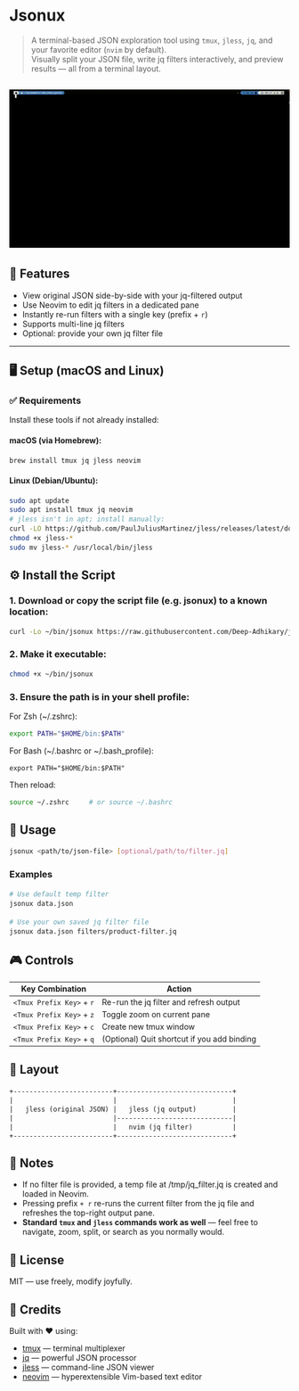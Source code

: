 # Jsonux

> A terminal-based JSON exploration tool using `tmux`, `jless`, `jq`, and your favorite editor (`nvim` by default).  
> Visually split your JSON file, write jq filters interactively, and preview results — all from a terminal layout.

![Jsonux Demo](media/jsonux_demo.gif)
---

## 🧩 Features

- View original JSON side-by-side with your jq-filtered output
- Use Neovim to edit jq filters in a dedicated pane
- Instantly re-run filters with a single key (prefix + `r`)
- Supports multi-line jq filters
- Optional: provide your own jq filter file

---

## 🖥️ Setup (macOS and Linux)

### ✅ Requirements

Install these tools if not already installed:

#### macOS (via Homebrew):

```bash
brew install tmux jq jless neovim
```
#### Linux (Debian/Ubuntu):
```bash
sudo apt update
sudo apt install tmux jq neovim
# jless isn't in apt; install manually:
curl -LO https://github.com/PaulJuliusMartinez/jless/releases/latest/download/jless-x86_64-unknown-linux-gnu
chmod +x jless-*
sudo mv jless-* /usr/local/bin/jless
```
## ⚙️ Install the Script
### 1. Download or copy the script file (e.g. jsonux) to a known location:
```bash
curl -Lo ~/bin/jsonux https://raw.githubusercontent.com/Deep-Adhikary/jsonux/main/jsonux
```
### 2. Make it executable:

```bash
chmod +x ~/bin/jsonux
```
### 3. Ensure the path is in your shell profile:
For Zsh (~/.zshrc):

```bash
export PATH="$HOME/bin:$PATH"
```
For Bash (~/.bashrc or ~/.bash_profile):
```
export PATH="$HOME/bin:$PATH"
```
Then reload:

```bash
source ~/.zshrc     # or source ~/.bashrc
```
## 🚀 Usage

```bash
jsonux <path/to/json-file> [optional/path/to/filter.jq]
```
### Examples
```bash
# Use default temp filter
jsonux data.json

# Use your own saved jq filter file
jsonux data.json filters/product-filter.jq
```
## 🎮 Controls

| Key Combination         | Action                                 |
|------------------------|----------------------------------------|
| `<Tmux Prefix Key>` + `r` | Re-run the jq filter and refresh output |
| `<Tmux Prefix Key>` + `z` | Toggle zoom on current pane             |
| `<Tmux Prefix Key>` + `c` | Create new tmux window                  |
| `<Tmux Prefix Key>` + `q` | (Optional) Quit shortcut if you add binding |

## 📂 Layout

```pgsql
+-------------------------+-----------------------------+
|                         |                             |
|   jless (original JSON) |   jless (jq output)         |
|                         |-----------------------------|
|                         |   nvim (jq filter)          |
+-------------------------+-----------------------------+
```
## 🧠 Notes
- If no filter file is provided, a temp file at /tmp/jq_filter.jq is created and loaded in Neovim.
- Pressing prefix `+ r` re-runs the current filter from the jq file and refreshes the top-right output pane.
- **Standard `tmux` and `jless` commands work as well** — feel free to navigate, zoom, split, or search as you normally would.

## 📜 License
MIT — use freely, modify joyfully.

## 🙌 Credits

Built with ❤️ using:

- [tmux](https://github.com/tmux/tmux) — terminal multiplexer
- [jq](https://github.com/stedolan/jq) — powerful JSON processor
- [jless](https://github.com/PaulJuliusMartinez/jless) — command-line JSON viewer
- [neovim](https://github.com/neovim/neovim) — hyperextensible Vim-based text editor

